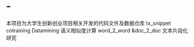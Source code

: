 # -
本项目为大学生创新创业项目相关开发的代码文件及数据仓库
tx_snippet  cotraining  Datamining 语义相似度计算 word_2_word &doc_2_doc 文本片段化研究  
